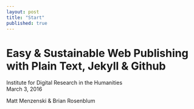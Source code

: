 ```yaml
---
layout: post
title: "Start"
published: true
---
```


# Easy & Sustainable Web Publishing with Plain Text, Jekyll & Github

Institute for Digital Research in the Humanities  
March 3, 2016  

Matt Menzenski & Brian Rosenblum
